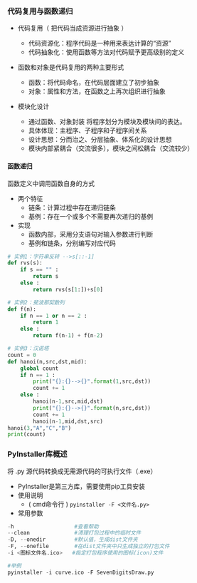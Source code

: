 ### 代码复用与函数递归

- 代码复用（ 把代码当成资源进行抽象 ）
    - 代码资源化：程序代码是一种用来表达计算的“资源”
    - 代码抽象化：使用函数等方法对代码赋予更高级别的定义

- 函数和对象是代码复用的两种主要形式
    - 函数：将代码命名，在代码层面建立了初步抽象
    - 对象：属性和方法，在函数之上再次组织进行抽象

- 模块化设计
    - 通过函数、对象封装 将程序划分为模块及模块间的表达。
    - 具体体现：主程序、子程序和子程序间关系
    - 设计思想：分而治之、分层抽象、体系化的设计思想
    - 模块内部紧耦合（交流很多），模块之间松耦合（交流较少）

#### 函数递归
函数定义中调用函数自身的方式

- 两个特征
    - 链条：计算过程中存在递归链条
    - 基例：存在一个或多个不需要再次递归的基例
- 实现
    + 函数内部，采用分支语句对输入参数进行判断
    + 基例和链条，分别编写对应代码
```python
# 实例1：字符串反转 -->s[::-1]
def rvs(s):
    if s == "" :
        return s
    else :
        return rvs(s[1:])+s[0]

# 实例2：斐波那契数列
def f(n):
    if n == 1 or n == 2 :
        return 1
    else :
        return f(n-1) + f(n-2)

# 实例3：汉诺塔
count = 0
def hanoi(n,src,dst,mid):
    global count
    if n == 1 :
        print("{}:{}-->{}".format(1,src,dst))
        count += 1
    else :
        hanoi(n-1,src,mid,dst)
        print("{}:{}-->{}".format(n,src,dst))
        count += 1
        hanoi(n-1,mid,dst,src)
hanoi(3,"A","C","B")
print(count)
```

### PyInstaller库概述
将 .py 源代码转换成无需源代码的可执行文件（.exe）

- PyInstaller是第三方库，需要使用pip工具安装
- 使用说明
    + ( cmd命令行 ) `pyinstaller -F <文件名.py>`
- 常用参数
```python
-h                   #查看帮助
--clean              #清理打包过程中的临时文件
-D, --onedir         #默认值，生成dist文件夹
-F, --onefile        #在dist文件夹中只生成独立的打包文件
-i <图标文件名.ico>   #指定打包程序使用的图标(icon)文件

#举例
pyinstaller -i curve.ico -F SevenDigitsDraw.py
```
